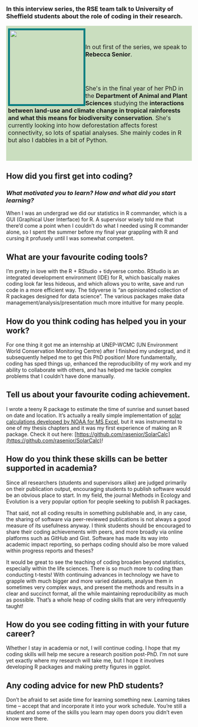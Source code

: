 <!--
.. title: Code in the Academy: Rebecca Senior
.. author: Anna Krystalli
.. slug: code-in-the-academy-rebecca-senior
.. date: 2018-02-06 08:09:22 UTC
.. tags: RSE Interview Series
.. category: RSE Interview Series
.. link:
.. description:
.. type: text
-->

###  In this interview series, the RSE team talk to University of Sheffield students about the role of coding in their research.

<div style="background:#CADEBF; display: inline-block; font-size:16px; padding: 1% 0;">

  <div style="float:left; margin-left:1%; padding: 0.25% 0;">
    <img src="/images/Rebecca_A_Senior.JPG" width="200px" style="border: 5px solid teal;">
  </div>

  <div style="vertical-align: middle; padding: 5% 1%;">

  In out first of the series, we speak to <strong>Rebecca Senior</strong>.

  <br><br>

  She's in the final year of her PhD in the <strong>Department of Animal and Plant Sciences</strong> studying the <strong>interactions between land-use and climate change in tropical rainforests and what this means for biodiversity conservation</strong>. She's currently looking into how deforestation affects forest connectivity, so lots of spatial analyses. She mainly codes in R but also I dabbles in a bit of Python.

  </div>
</div>

<br>

## How did you first get into coding?
### _What motivated you to learn? How and what did you start learning?_

When I was an undergrad we did our statistics in R commander, which is a GUI (Graphical User Interface) for R. A supervisor wisely told me that there’d come a point when I couldn’t do what I needed using R commander alone, so I spent the summer before my final year grappling with R and cursing it profusely until I was somewhat competent.


## What are your favourite coding tools?

I’m pretty in love with the R + RStudio + tidyverse combo. RStudio is an integrated development environment (IDE) for R, which basically makes coding look far less hideous, and which allows you to write, save and run code in a more efficient way. The tidyverse is “an opinionated collection of R packages designed for data science”. The various packages make data management/analysis/presentation much more intuitive for many people.

## How do you think coding has helped you in your work?

For one thing it got me an internship at UNEP-WCMC (UN Environment World Conservation Monitoring Centre) after I finished my undergrad, and it subsequently helped me to get this PhD position! More fundamentally, coding has sped things up, enhanced the reproducibility of my work and my ability to collaborate with others, and has helped me tackle complex problems that I couldn’t have done manually.

## Tell us about your favourite coding achievement.

I wrote a teeny R package to estimate the time of sunrise and sunset based on date and location. It’s actually a really simple implementation of [solar calculations developed by NOAA for MS Excel](https://www.esrl.noaa.gov/gmd/grad/solcalc/calcdetails.html), but it was instrumental to one of my thesis chapters and it was my first experience of making an R package. Check it out here: [https://github.com/rasenior/SolarCalc](https://github.com/rasenior/SolarCalc)!

## How do you think these skills can be better supported in academia?

Since all researchers (students and supervisors alike) are judged primarily on their publication output, encouraging students to publish software would be an obvious place to start. In my field, the journal Methods in Ecology and Evolution is a very popular option for people seeking to publish R packages.

That said, not all coding results in something publishable and, in any case, the sharing of software via peer-reviewed publications is not always a good measure of its usefulness anyway. I think students should be encouraged to share their coding achievements with peers, and more broadly via online platforms such as GitHub and Gist. Software has made its way into academic impact reporting, so perhaps coding should also be more valued within progress reports and theses?

It would be great to see the teaching of coding broaden beyond statistics, especially within the life sciences. There is so much more to coding than conducting t-tests! With continuing advances in technology we have to grapple with much bigger and more varied datasets, analyse them in sometimes very complex ways, and present the methods and results in a clear and succinct format, all the while maintaining reproducibility as much as possible. That’s a whole heap of coding skills that are very infrequently taught!

## How do you see coding fitting in with your future career?

Whether I stay in academia or not, I will continue coding. I hope that my coding skills will help me secure a research position post-PhD. I’m not sure yet exactly where my research will take me, but I hope it involves developing R packages and making pretty figures in ggplot.

## Any coding advice for new PhD students?

Don’t be afraid to set aside time for learning something new. Learning takes time – accept that and incorporate it into your work schedule. You’re still a student and some of the skills you learn may open doors you didn’t even know were there.
